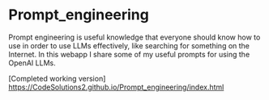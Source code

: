 # Prompt_engineering

Prompt engineering is useful knowledge that everyone should know how to use in order to use LLMs effectively, like searching for something on the Internet. In this webapp I share some of my useful prompts for using the OpenAI LLMs.

[Completed working version] https://CodeSolutions2.github.io/Prompt_engineering/index.html
